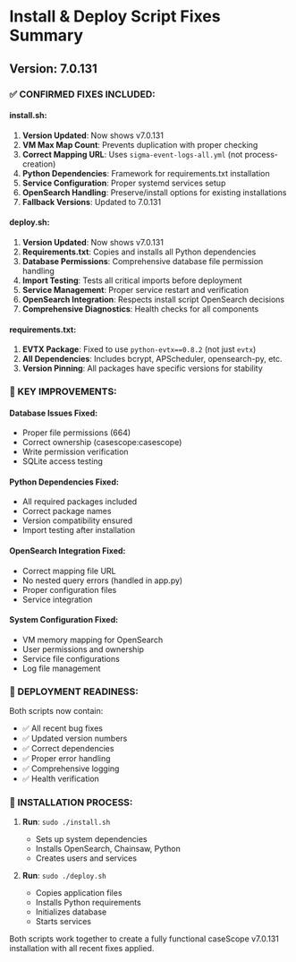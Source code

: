 # Install & Deploy Script Fixes Summary

## Version: 7.0.131

### ✅ CONFIRMED FIXES INCLUDED:

#### **install.sh:**
1. **Version Updated**: Now shows v7.0.131 
2. **VM Max Map Count**: Prevents duplication with proper checking
3. **Correct Mapping URL**: Uses `sigma-event-logs-all.yml` (not process-creation)
4. **Python Dependencies**: Framework for requirements.txt installation
5. **Service Configuration**: Proper systemd services setup
6. **OpenSearch Handling**: Preserve/install options for existing installations
7. **Fallback Versions**: Updated to 7.0.131

#### **deploy.sh:**
1. **Version Updated**: Now shows v7.0.131
2. **Requirements.txt**: Copies and installs all Python dependencies
3. **Database Permissions**: Comprehensive database file permission handling
4. **Import Testing**: Tests all critical imports before deployment
5. **Service Management**: Proper service restart and verification
6. **OpenSearch Integration**: Respects install script OpenSearch decisions
7. **Comprehensive Diagnostics**: Health checks for all components

#### **requirements.txt:**
1. **EVTX Package**: Fixed to use `python-evtx==0.8.2` (not just `evtx`)
2. **All Dependencies**: Includes bcrypt, APScheduler, opensearch-py, etc.
3. **Version Pinning**: All packages have specific versions for stability

### 🎯 KEY IMPROVEMENTS:

#### **Database Issues Fixed:**
- Proper file permissions (664)
- Correct ownership (casescope:casescope)
- Write permission verification
- SQLite access testing

#### **Python Dependencies Fixed:**
- All required packages included
- Correct package names
- Version compatibility ensured
- Import testing after installation

#### **OpenSearch Integration Fixed:**
- Correct mapping file URL
- No nested query errors (handled in app.py)
- Proper configuration files
- Service integration

#### **System Configuration Fixed:**
- VM memory mapping for OpenSearch
- User permissions and ownership
- Service file configurations
- Log file management

### 🚀 DEPLOYMENT READINESS:

Both scripts now contain:
- ✅ All recent bug fixes
- ✅ Updated version numbers
- ✅ Correct dependencies
- ✅ Proper error handling
- ✅ Comprehensive logging
- ✅ Health verification

### 📝 INSTALLATION PROCESS:

1. **Run**: `sudo ./install.sh`
   - Sets up system dependencies
   - Installs OpenSearch, Chainsaw, Python
   - Creates users and services

2. **Run**: `sudo ./deploy.sh`
   - Copies application files
   - Installs Python requirements
   - Initializes database
   - Starts services

Both scripts work together to create a fully functional caseScope v7.0.131 installation with all recent fixes applied.
